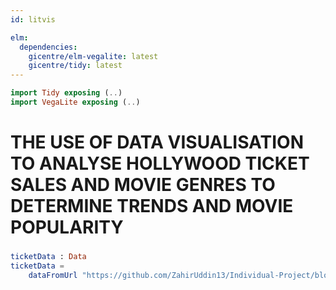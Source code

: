 ```yaml
---
id: litvis

elm:
  dependencies:
    gicentre/elm-vegalite: latest
    gicentre/tidy: latest
---
```


```elm {l=hidden}
import Tidy exposing (..)
import VegaLite exposing (..)
```

# THE USE OF DATA VISUALISATION TO ANALYSE HOLLYWOOD TICKET SALES AND MOVIE GENRES TO DETERMINE TRENDS AND MOVIE POPULARITY

###

```elm {l=hidden}
ticketData : Data
ticketData =
    dataFromUrl "https://github.com/ZahirUddin13/Individual-Project/blob/main/Data%20and%20Resources/AnnualTicketSales.csv"
```
